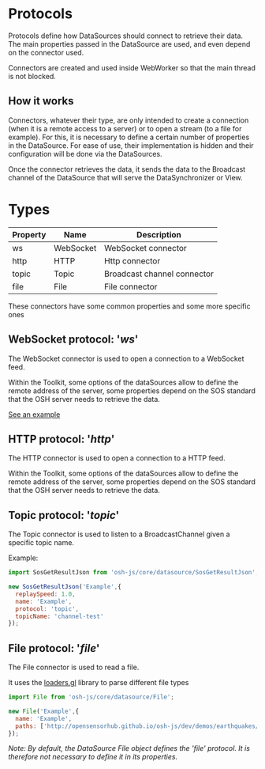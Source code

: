 # Protocols

Protocols define how DataSources should connect to retrieve their data. The main properties passed in the
 DataSource are used, and even depend on the connector used.

Connectors are created and used inside WebWorker so that the main thread is not blocked.

## How it works

Connectors, whatever their type, are only intended to create a connection (when it is a remote access to a server)
or to open a stream (to a file for example). For this, it is necessary to define a certain number of properties in the DataSource.
For ease of use, their implementation is hidden and their configuration will be done via the DataSources.

Once the connector retrieves the data, it sends the data to the Broadcast channel of the DataSource that will serve
the DataSynchronizer or View.

# Types

|Property|Name|Description|
|----|----|-------|
|ws|WebSocket|WebSocket connector|
|http|HTTP| Http connector|
|topic|Topic | Broadcast channel connector|
|file| File| File connector |

These connectors have some common properties and some more specific ones

<DocumentationLoad path="/guide/api/DataConnector.html"/>


## WebSocket protocol: '***ws***'

The WebSocket connector is used to open a connection to a WebSocket feed.

Within the Toolkit, some options of the dataSources allow to define the remote address of the server, some properties
depend on the SOS standard that the OSH server needs to retrieve the data.

[See an example](/guide/datasources/sos/swejson.html#example)

## HTTP protocol: '***http***'

The HTTP connector is used to open a connection to a HTTP feed.

Within the Toolkit, some options of the dataSources allow to define the remote address of the server, some properties
depend on the SOS standard that the OSH server needs to retrieve the data.

## Topic protocol: '***topic***'

The Topic connector is used to listen to a BroadcastChannel given a specific topic name.

Example:

```js
import SosGetResultJson from 'osh-js/core/datasource/SosGetResultJson';

new SosGetResultJson('Example',{
  replaySpeed: 1.0,
  name: 'Example',
  protocol: 'topic',
  topicName: 'channel-test'
});
```
## File protocol: '***file***'

The File connector is used to read a file.

It uses the [loaders.gl](https://loaders.gl/) library to parse different file types

```js
import File from 'osh-js/core/datasource/File';

new File('Example',{
  name: 'Example',
  paths: ['http://opensensorhub.github.io/osh-js/dev/demos/earthquakes/data/earthquakes.1.csv']
});
```
*Note: By default, the DataSource File object defines the 'file' protocol.
It is therefore not necessary to define it in its properties.*
